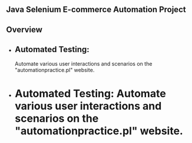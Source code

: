 
 <h2>Java Selenium E-commerce Automation Project</h2>

<h2><strong>Overview</strong></h2>

- <h2><strong>Automated Testing:</strong></h2>  Automate various user interactions and scenarios on the "automationpractice.pl" website.
- # **Automated Testing:** Automate various user interactions and scenarios on the "automationpractice.pl" website.

  


